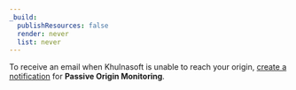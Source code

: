 ```yaml
---
_build:
  publishResources: false
  render: never
  list: never
---
```


To receive an email when Khulnasoft is unable to reach your origin, [create a notification](/notifications/create-notifications/) for **Passive Origin Monitoring**.
